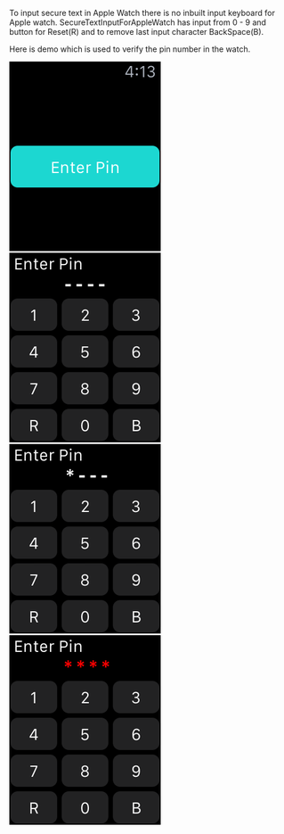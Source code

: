 
To input secure text in Apple Watch there is no inbuilt input keyboard for Apple watch. SecureTextInputForAppleWatch has input from 0 - 9 and button for Reset(R) and to remove last input character BackSpace(B).

Here is demo which is used to verify the pin number in the watch. 

![Alt text](https://github.com/sagargondaliya/SecureTextInputForAppleWatch/blob/master/SCREEN_1.png "SCREEN 1")
![Alt text](https://github.com/sagargondaliya/SecureTextInputForAppleWatch/blob/master/SCREEN_2.png "SCREEN 2")
![Alt text](https://github.com/sagargondaliya/SecureTextInputForAppleWatch/blob/master/SCREEN_3.png "SCREEN 3")
![Alt text](https://github.com/sagargondaliya/SecureTextInputForAppleWatch/blob/master/SCREEN_4.png "SCREEN 4")
